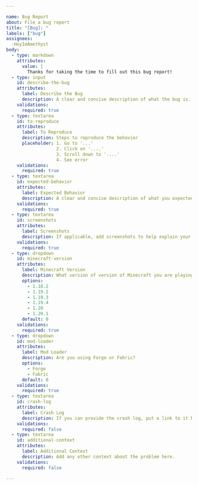 ```yaml
---

name: Bug Report
about: File a bug report
title: "[Bug]: "
labels: ["bug"]
assignees:
  -HeyImAmethyst
body:
  - type: markdown
    attributes:
      value: |
        Thanks for taking the time to fill out this bug report!
  - type: input
    id: describe-the-bug
    attributes:
      label: Describe the Bug
      description: A clear and concise description of what the bug is.
    validations:
      required: true
  - type: textarea
    id: to-reproduce
    attributes:
      label: To Reproduce
      description: Steps to reproduce the behavior
      placeholder: 1. Go to '...'
                   2. Click on '....'
                   3. Scroll down to '....'
                   4. See error
    validations:
      required: true
  - type: textarea
    id: expected-behavior
    attributes:
      label: Expected Behavior
      description: A clear and concise description of what you expected to happen.
    validations:
      required: true
  - type: textarea
    id: screenshots
    attributes:
      label: Screenshots
      description: If applicable, add screenshots to help explain your problem.
    validations:
      required: true
  - type: dropdown
    id: minecraft-version
    attributes:
      label: Minecraft Version
      description: What version of version of Minecraft you are playing on?
      options:
        - 1.18.2
        - 1.19.2
        - 1.19.3
        - 1.19.4
        - 1.20
        - 1.20.1
      default: 0
    validations:
      required: true
  - type: dropdown
    id: mod-loader
    attributes:
      label: Mod Loader
      description: Are you using Forge or Fabric?
      options:
        - Forge
        - Fabric
      default: 0
    validations:
      required: true
  - type: textarea
    id: crash-log
    attributes:
      label: Crash Log
      description: If you can provide the crash log, put a link to it here or post it's contents in the text area
    validations:
      required: false
  - type: textarea
    id: additional-context
    attributes:
      label: Additional Context
      description: Add any other context about the problem here.
    validations:
      required: false

---
```

